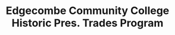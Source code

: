 ---
layout: repo
title: "Edgecombe Community College Historic Pres. Trades Program"
id: 5668
permalink: repos/5668/
---